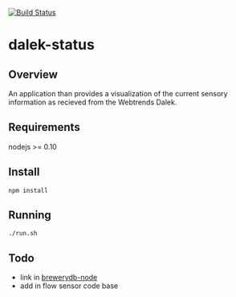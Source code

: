 [![Build Status](https://travis-ci.org/scottleedavis/dalek-status.svg)](https://travis-ci.org/scottleedavis/dalek-status)

dalek-status
==========

Overview
--------

An application than provides a visualization of the current sensory information as recieved from the Webtrends Dalek.


Requirements
------------

nodejs >= 0.10


Install
-------

```
npm install
```

Running
-------
```
./run.sh
```

Todo
-----

* link in [brewerydb-node](https://github.com/ronandi/brewerydb-node)
* add in flow sensor code base

